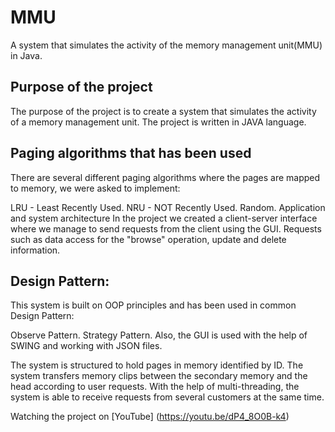 
# MMU
A system that simulates the activity of the memory management unit(MMU) in Java.

## Purpose of the project
The purpose of the project is to create a system that simulates the activity of a memory management unit. The project is written in JAVA language.

## Paging algorithms that has been used
There are several different paging algorithms where the pages are mapped to memory, we were asked to implement:

LRU - Least Recently Used.
NRU - NOT Recently Used.
Random.
Application and system architecture
In the project we created a client-server interface where we manage to send requests from the client using the GUI. Requests such as data access for the "browse" operation, update and delete information.

## Design Pattern:
This system is built on OOP principles and has been used in common Design Pattern:

Observe Pattern.
Strategy Pattern.
Also, the GUI is used with the help of SWING and working with JSON files.

The system is structured to hold pages in memory identified by ID. The system transfers memory clips between the secondary memory and the head according to user requests. With the help of multi-threading, the system is able to receive requests from several customers at the same time.

Watching the project on [YouTube] (https://youtu.be/dP4_8O0B-k4)
